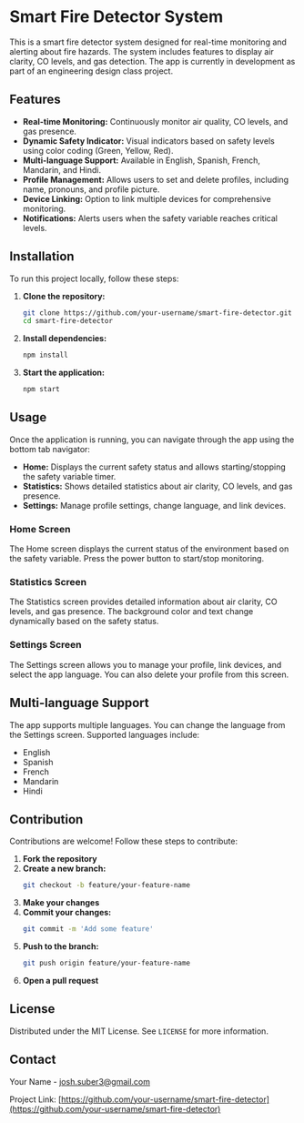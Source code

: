 # Smart Fire Detector System

This is a smart fire detector system designed for real-time monitoring and alerting about fire hazards. The system includes features to display air clarity, CO levels, and gas detection. The app is currently in development as part of an engineering design class project.

## Features

- **Real-time Monitoring:** Continuously monitor air quality, CO levels, and gas presence.
- **Dynamic Safety Indicator:** Visual indicators based on safety levels using color coding (Green, Yellow, Red).
- **Multi-language Support:** Available in English, Spanish, French, Mandarin, and Hindi.
- **Profile Management:** Allows users to set and delete profiles, including name, pronouns, and profile picture.
- **Device Linking:** Option to link multiple devices for comprehensive monitoring.
- **Notifications:** Alerts users when the safety variable reaches critical levels.

## Installation

To run this project locally, follow these steps:

1. **Clone the repository:**
    ```sh
    git clone https://github.com/your-username/smart-fire-detector.git
    cd smart-fire-detector
    ```

2. **Install dependencies:**
    ```sh
    npm install
    ```

3. **Start the application:**
    ```sh
    npm start
    ```

## Usage

Once the application is running, you can navigate through the app using the bottom tab navigator:

- **Home:** Displays the current safety status and allows starting/stopping the safety variable timer.
- **Statistics:** Shows detailed statistics about air clarity, CO levels, and gas presence.
- **Settings:** Manage profile settings, change language, and link devices.

### Home Screen

The Home screen displays the current status of the environment based on the safety variable. Press the power button to start/stop monitoring.

### Statistics Screen

The Statistics screen provides detailed information about air clarity, CO levels, and gas presence. The background color and text change dynamically based on the safety status.

### Settings Screen

The Settings screen allows you to manage your profile, link devices, and select the app language. You can also delete your profile from this screen.

## Multi-language Support

The app supports multiple languages. You can change the language from the Settings screen. Supported languages include:
- English
- Spanish
- French
- Mandarin
- Hindi

## Contribution

Contributions are welcome! Follow these steps to contribute:

1. **Fork the repository**
2. **Create a new branch:**
    ```sh
    git checkout -b feature/your-feature-name
    ```
3. **Make your changes**
4. **Commit your changes:**
    ```sh
    git commit -m 'Add some feature'
    ```
5. **Push to the branch:**
    ```sh
    git push origin feature/your-feature-name
    ```
6. **Open a pull request**

## License

Distributed under the MIT License. See `LICENSE` for more information.

## Contact

Your Name - [josh.suber3@gmail.com](mailto:your-email@example.com)

Project Link: [https://github.com/your-username/smart-fire-detector](https://github.com/your-username/smart-fire-detector)
